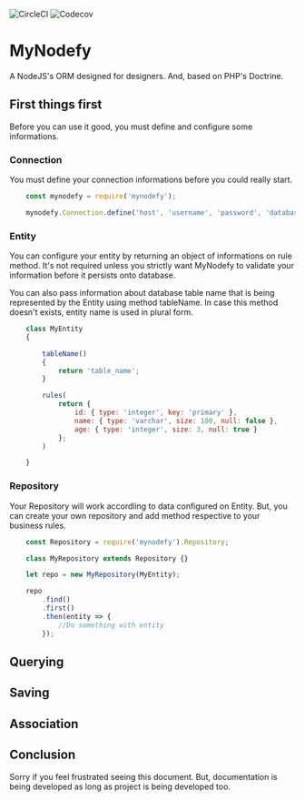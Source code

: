 ![CircleCI](https://circleci.com/gh/vinyguedess/mynodefy/tree/master.svg?style=svg)
![Codecov](https://img.shields.io/codecov/c/github/vinyguedess/mynodefy.svg)

# MyNodefy
A NodeJS's ORM designed for designers. And, based on PHP's Doctrine.

## First things first
Before you can use it good, you must define and configure some informations.

### Connection
You must define your connection informations before you could really start.
```javascript
    const mynodefy = require('mynodefy');

    mynodefy.Connection.define('host', 'username', 'password', 'database');
```

### Entity
You can configure your entity by returning an object of informations on rule method.
It's not required unless you strictly want MyNodefy to validate your information before it persists onto database.

You can also pass information about database table name that is being represented by the Entity using method tableName. In case this method doesn't exists, entity name is used in plural form.
```javascript
    class MyEntity
    {

        tableName()
        {
            return 'table_name';
        }

        rules(
            return {
                id: { type: 'integer', key: 'primary' },
                name: { type: 'varchar', size: 100, null: false },
                age: { type: 'integer', size: 3, null: true }
            };
        )

    }
```

### Repository
Your Repository will work accordling to data configured on Entity.
But, you can create your own repository and add method respective to your business rules.

```javascript
    const Repository = require('mynodefy').Repository;

    class MyRepository extends Repository {}

    let repo = new MyRepository(MyEntity);

    repo
        .find()
        .first()
        .then(entity => {
            //Do something with entity
        });
```

## Querying


## Saving


## Association


## Conclusion

Sorry if you feel frustrated seeing this document. But, documentation is being developed as long as project is being developed too.